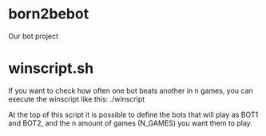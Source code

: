 # born2bebot
Our bot project



# winscript.sh
If you want to check how often one bot beats another in n games, you can execute the winscript like this:
./winscript

At the top of this script it is possible to define the bots that will play as BOT1 and BOT2, and the n amount of games (N_GAMES) you want them to play.

